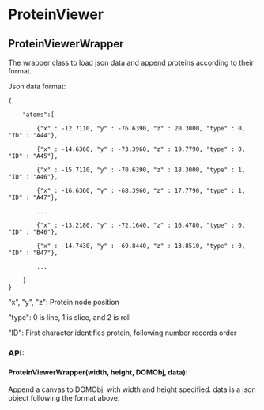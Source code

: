 # ProteinViewer

## ProteinViewerWrapper

The wrapper class to load json data and append proteins according to their format.

Json data format:

	{
	
		"atoms":[
	
			{"x" : -12.7110, "y" : -76.6390, "z" : 20.3000, "type" : 0, "ID" : "A44"},
	
			{"x" : -14.6360, "y" : -73.3960, "z" : 19.7790, "type" : 0, "ID" : "A45"},
	
			{"x" : -15.7110, "y" : -70.6390, "z" : 18.3000, "type" : 1, "ID" : "A46"},
	
			{"x" : -16.6360, "y" : -68.3960, "z" : 17.7790, "type" : 1, "ID" : "A47"},
	
			...
	
			{"x" : -13.2180, "y" : -72.1640, "z" : 16.4780, "type" : 0, "ID" : "B46"},
	
			{"x" : -14.7430, "y" : -69.8440, "z" : 13.8510, "type" : 0, "ID" : "B47"},
	
			...
	
		]
	}

"x", "y", "z": Protein node position

"type": 0 is line, 1 is slice, and 2 is roll

"ID": First character identifies protein, following number records order

### API:

#### ProteinViewerWrapper(width, height, DOMObj, data):

Append a canvas to DOMObj, with width and height specified. data is a json object following the format above.

